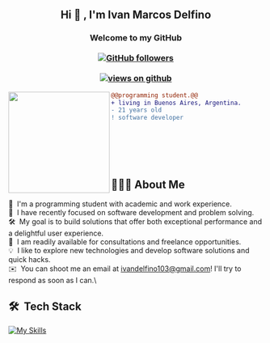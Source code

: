 <h2 align="center"> Hi 👋 , I'm Ivan Marcos Delfino <br/></h2> 
<h3 align="center">Welcome to my GitHub<br> <br>
  <a href="https://github.com/FahimFBA" target="_blank">
    <img alt="GitHub followers" src="https://img.shields.io/github/followers/l1br4x?label=Github%20followers&style=for-the-badge">
  </a> <br> <br>
  <a href="https://github.com/FahimFBA" target="_blank">
    <img src="https://komarev.com/ghpvc/?username=l1br4x&label=Views&color=brightgreen&style=flat-square" alt="views on github" />
  </a>
</h3> 

<img align="left" height="200" src="https://media.giphy.com/media/ao9DUiTKH60XS/giphy.gif"/>

```diff
@@programming student.@@
+ living in Buenos Aires, Argentina.
- 21 years old
! software developer
```
<br>
<br>
<br>
<br>

## 👨🏻‍💻 About Me

🔭 &nbsp;I'm a programming student with academic and work experience.\
🌱 &nbsp;I have recently focused on software development and problem solving.\
🛠️ &nbsp;My goal is to build solutions that offer both exceptional performance and a delightful user experience.\
💼 &nbsp;I am readily available for consultations and freelance opportunities.\
💡 &nbsp;I like to explore new technologies and develop software solutions and quick hacks.\
✉️ &nbsp;You can shoot me an email at ivandelfino103@gmail.com! I'll try to respond as soon as I can.\

## 🛠 &nbsp;Tech Stack
[![My Skills](https://skillicons.dev/icons?i=cs,cpp,c,py,html,css,js,ts,react,mysql,git,github,vscode,visualstudio,figma,ps,discord)](https://skillicons.dev)
